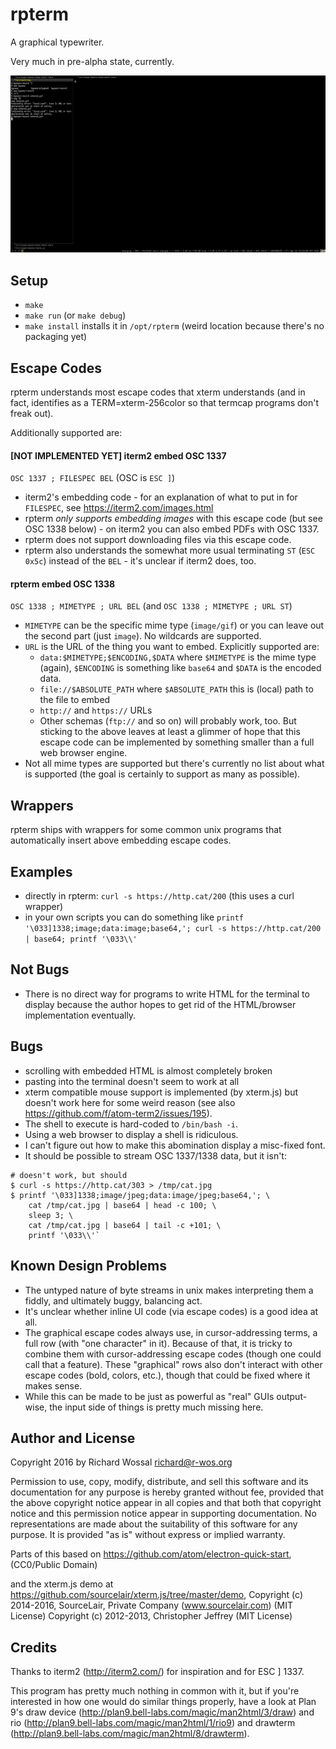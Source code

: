 # rpterm

A graphical typewriter.

Very much in pre-alpha state, currently.

![](screengif.gif)

## Setup

* `make`
* `make run` (or `make debug`)
* `make install` installs it in `/opt/rpterm`
  (weird location because there's no packaging yet)

## Escape Codes

rpterm understands most escape codes that xterm understands (and in fact,
identifies as a TERM=xterm-256color so that termcap programs don't freak out).

Additionally supported are:

#### [NOT IMPLEMENTED YET] iterm2 embed OSC 1337

`OSC 1337 ; FILESPEC BEL` (OSC is `ESC ]`)

* iterm2's embedding code - for an explanation of what to put in for
  `FILESPEC`, see https://iterm2.com/images.html
* rpterm *only supports embedding images* with this escape code (but see OSC 1338
  below) - on iterm2 you can also embed PDFs with OSC 1337.
* rpterm does not support downloading files via this escape code.
* rpterm also understands the somewhat more usual terminating
  `ST` (`ESC 0x5c`) instead of the `BEL` - it's unclear if iterm2 does, too.

#### rpterm embed OSC 1338

`OSC 1338 ; MIMETYPE ; URL BEL` (and `OSC 1338 ; MIMETYPE ; URL ST`)

* `MIMETYPE` can be the specific mime type (`image/gif`) or you can leave out
  the second part (just `image`). No wildcards are supported.
* `URL` is the URL of the thing you want to embed. Explicitly supported are:
  * `data:$MIMETYPE;$ENCODING,$DATA` where `$MIMETYPE` is the mime type (again),
    `$ENCODING` is something like `base64` and `$DATA` is the encoded data.
  * `file://$ABSOLUTE_PATH` where `$ABSOLUTE_PATH` this is (local) path to the
    file to embed
  * `http://` and `https://` URLs
  * Other schemas (`ftp://` and so on) will probably work, too. But sticking to
    the above leaves at least a glimmer of hope that this escape code can be
    implemented by something smaller than a full web browser engine.
* Not all mime types are supported but there's currently no list about what
  is supported (the goal is certainly to support as many as possible).

## Wrappers

rpterm ships with wrappers for some common unix programs that automatically
insert above embedding escape codes.

## Examples

* directly in rpterm: `curl -s https://http.cat/200` (this uses a curl wrapper)
* in your own scripts you can do something like
  `printf '\033]1338;image;data:image;base64,'; curl -s https://http.cat/200 | base64; printf '\033\\'`

## Not Bugs

* There is no direct way for programs to write HTML for the terminal to
  display because the author hopes to get rid of the HTML/browser
  implementation eventually.

## Bugs

* scrolling with embedded HTML is almost completely broken
* pasting into the terminal doesn't seem to work at all
* xterm compatible mouse support is implemented (by xterm.js) but doesn't work
  here for some weird reason (see also https://github.com/f/atom-term2/issues/195).
* The shell to execute is hard-coded to `/bin/bash -i`.
* Using a web browser to display a shell is ridiculous.
* I can't figure out how to make this abomination display a misc-fixed font.
* It should be possible to stream OSC 1337/1338 data, but it isn't:

```
# doesn't work, but should
$ curl -s https://http.cat/303 > /tmp/cat.jpg
$ printf '\033]1338;image/jpeg;data:image/jpeg;base64,'; \
    cat /tmp/cat.jpg | base64 | head -c 100; \
    sleep 3; \
    cat /tmp/cat.jpg | base64 | tail -c +101; \
    printf '\033\\'`
```

## Known Design Problems

* The untyped nature of byte streams in unix makes interpreting them a fiddly,
  and ultimately buggy, balancing act.
* It's unclear whether inline UI code (via escape codes) is a good idea at all.
* The graphical escape codes always use, in cursor-addressing terms,
  a full row (with "one character" in it). Because of that, it is tricky to
  combine them with cursor-addressing escape codes (though one could call that
  a feature). These "graphical" rows also don't interact with other escape
  codes (bold, colors, etc.), though that could be fixed where it makes sense.
* While this can be made to be just as powerful as "real" GUIs output-wise,
  the input side of things is pretty much missing here.

## Author and License

Copyright 2016 by Richard Wossal <richard@r-wos.org>

Permission to use, copy, modify, distribute, and sell this software
and its documentation for any purpose is hereby granted without fee,
provided that the above copyright notice appear in all copies and
that both that copyright notice and this permission notice appear in
supporting documentation.  No representations are made about the
suitability of this software for any purpose.  It is provided "as
is" without express or implied warranty.

Parts of this based on https://github.com/atom/electron-quick-start,
(CC0/Public Domain)

and the xterm.js demo at https://github.com/sourcelair/xterm.js/tree/master/demo,
Copyright (c) 2014-2016, SourceLair, Private Company (www.sourcelair.com) (MIT License)
Copyright (c) 2012-2013, Christopher Jeffrey (MIT License)

## Credits

Thanks to iterm2 (http://iterm2.com/) for inspiration and for ESC ] 1337.

This program has pretty much nothing in common with it, but if you're
interested in how one would do similar things properly, have a look at Plan 9's
draw device (http://plan9.bell-labs.com/magic/man2html/3/draw) and rio
(http://plan9.bell-labs.com/magic/man2html/1/rio9) and drawterm
(http://plan9.bell-labs.com/magic/man2html/8/drawterm).
